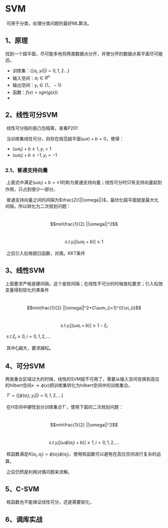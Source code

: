 # SVM

​	可用于分类，处理分类问题的最好ML算法。

## 1、原理

​	找到一个超平面，尽可能多地将两类数据点分开，并使分开的数据点离平面尽可能远。

- 训练集：$\{[a_i,yi]|i=0,1,2...\}$
- 输入空间：$a_i\in R^n$
- 输出空间：$y_i\in \{1，-1\}$
- 函数：$f(x)=sgn(g(x))$
- 

## 2、线性可分SVM

​	线性可分指的是凸包相离，查看P201

​	当训练集线性可分，则存在规范超平面$(\omega x)+b=0$，使得：

- $(\omega a_i)+b\ge1,y_i=1$
- $(\omega a_i) +b\le -1,y_i=-1$

### 2.1、普通支持向量

​	上面式中满足$(\omega a_i)+b=\pm1$的称为普通支持向量；线性可分时只有支持向量起到作用，只占到很少一部分。

​	普通支持向量之间的间隔为$\frac{2}{||\omega||}$，最优化超平面就是最大化间隔，所以转化为二次规划问题：

​	$$min\frac{1}{2} ||\omega||^2$$

​	$$s.t.y_i[(\omega a_i+b)]\ge1$$

​	之后引入拉格朗日函数，对偶，KKT条件



## 3、线性SVM

​	上面要求严格是硬间隔，这个是软间隔；在线性不可分的时候放松要求；引入松弛变量得到软化约束条件

​	$$min\frac{1}{2} ||\omega||^2+C\sum_{i=1}^{l}\xi_{i}$$

​	$$s.t.y_i[(\omega a_i+b)]\ge1-\xi_i$$

​	$s.t.\xi_i\ge 0,i=0,1,2,...$

​	其中$\xi_i$越大，要求越松。



## 4、可分SVM

​	两类重合区域过大的时候，线性的SVM就不可用了，需要从输入空间变换到高位的hilbert空间$x\rightarrow \phi(x)$把训练集转化为hilbert空间中的训练集合。

​	$T'=\{[\phi(a_i),y_i]|i=0,1,2,...\}$

​	在H空间中硬性划分训练集合T'，使用下面的二次规划问题：

​	$$min\frac{1}{2} ||\omega||^2$$

​	$$s.t.y_i[(\omega \phi(a_i)+b)]\ge1,i=0,1,2,...$$

​	核函数满足$K(a_i,a_j)=\phi(a_i)\phi(a_j)$，使用核函数可以避免在高位空间进行复杂的运算。

​	之后仍然是利用对偶问题来求解。



## 5、C-SVM

​	核函数也不能保证线性可分，还是需要软化，



## 6、调库实战


